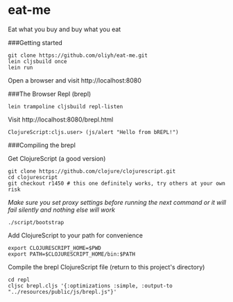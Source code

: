 eat-me
==========

Eat what you buy and buy what you eat

###Getting started
    
    git clone https://github.com/oliyh/eat-me.git
    lein cljsbuild once
    lein run

Open a browser and visit http://localhost:8080

###The Browser Repl (brepl)

    lein trampoline cljsbuild repl-listen

Visit http://localhost:8080/brepl.html

    ClojureScript:cljs.user> (js/alert "Hello from bREPL!")


###Compiling the brepl

Get ClojureScript (a good version)

    git clone https://github.com/clojure/clojurescript.git
    cd clojurescript
    git checkout r1450 # this one definitely works, try others at your own risk
    
*Make sure you set proxy settings before running the next command or it will fail silently and nothing else will work*

    ./script/bootstrap

Add ClojureScript to your path for convenience

    export CLOJURESCRIPT_HOME=$PWD
    export PATH=$CLOJURESCRIPT_HOME/bin:$PATH

Compile the brepl ClojureScript file (return to this project's directory)

    cd repl
    cljsc brepl.cljs '{:optimizations :simple, :output-to "../resources/public/js/brepl.js"}'
